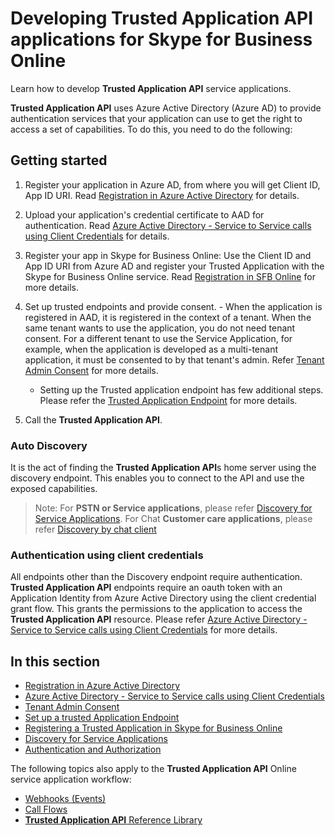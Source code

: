 
# Developing **Trusted Application API** applications for Skype for Business Online

Learn how to develop **Trusted Application API** service applications.

**Trusted Application API** uses Azure Active Directory (Azure AD) to provide authentication services that your application can use to get the right to access a set of capabilities. To do this, you need to do the following:

## Getting started

1. Register your application in Azure AD, from where you will get Client ID, App ID URI. Read [Registration in Azure Active Directory](./RegistrationInAzureActiveDirectory.md)
 for details.

2. Upload your application's credential certificate to AAD for authentication. Read [Azure Active Directory - Service to Service calls using Client Credentials](./AADS2S.md)
for details.

3. Register your app in Skype for Business Online: Use the Client ID and App ID URI from Azure AD and register your Trusted Application with the Skype for Business Online service. Read [Registration in SFB Online](./SfBRegistration.md) for more details.

4. Set up trusted endpoints and provide consent.  - When the application is registered in AAD, it is registered in the context of a tenant. When the same tenant wants to use the application, you do not need tenant consent.
 For a different tenant to use the Service Application, for example, when the application is developed as a multi-tenant application, it must be consented to by that tenant's admin. Refer [Tenant Admin Consent](./TenantAdminConsent.md) for more details.

   - Setting up the Trusted application endpoint has few additional steps. Please refer the [Trusted Application Endpoint](./TrustedApplicationEndpoint.md) for more details. 

7. Call the **Trusted Application API**. 

### Auto Discovery
It is the act of finding the **Trusted Application API**s home server using the discovery endpoint. This enables you to 
connect to the API and use the exposed capabilities.
  
>Note: For **PSTN or Service applications**, please refer [Discovery for Service Applications](./DiscoveryForServiceApplications.md). For Chat **Customer care applications**, please refer [Discovery by chat client](./DiscoveryChatClient.md)

### Authentication using client credentials
All endpoints other than the Discovery endpoint require authentication.
**Trusted Application API** endpoints require an oauth token with an Application Identity from Azure Active Directory using the client credential grant flow.
This grants the permissions to the application  to access the **Trusted Application API** resource. Please refer [Azure Active Directory - Service to Service calls using Client Credentials](./AADS2S.md)
for more details.


## In this section

- [Registration in Azure Active Directory](./RegistrationInAzureActiveDirectory.md)
- [Azure Active Directory - Service to Service calls using Client Credentials](./AADS2S.md)
- [Tenant Admin Consent](./TenantAdminConsent.md)
- [Set up a trusted Application Endpoint](./TrustedApplicationEndpoint.md)
- [Registering a Trusted Application in Skype for Business Online](./SfBRegistration.md)
- [Discovery for Service Applications](./DiscoveryForServiceApplications.md)
- [Authentication and Authorization](./AuthenticationAndAuthorization.md)


 
The following topics also apply to the **Trusted Application API** Online service application workflow:

- [Webhooks (Events)](./Webhooks.md)
- [Call Flows](./CallFlows.md)
- [**Trusted Application API** Reference Library](./ReferenceLibrary.md)
 
